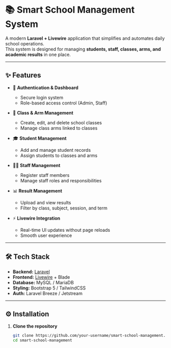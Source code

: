 # 📚 Smart School Management System

A modern **Laravel + Livewire** application that simplifies and automates daily school operations.  
This system is designed for managing **students, staff, classes, arms, and academic results** in one place.

---

## ✨ Features

- 🔐 **Authentication & Dashboard**
  - Secure login system
  - Role-based access control (Admin, Staff)

- 🏫 **Class & Arm Management**
  - Create, edit, and delete school classes
  - Manage class arms linked to classes

- 🎓 **Student Management**
  - Add and manage student records
  - Assign students to classes and arms

- 👨‍🏫 **Staff Management**
  - Register staff members
  - Manage staff roles and responsibilities

- 📊 **Result Management**
  - Upload and view results
  - Filter by class, subject, session, and term

- ⚡ **Livewire Integration**
  - Real-time UI updates without page reloads
  - Smooth user experience

---

## 🛠️ Tech Stack

- **Backend:** [Laravel](https://laravel.com/)  
- **Frontend:** [Livewire](https://laravel-livewire.com/) + Blade  
- **Database:** MySQL / MariaDB  
- **Styling:** Bootstrap 5 / TailwindCSS  
- **Auth:** Laravel Breeze / Jetstream  

---

## ⚙️ Installation

1. **Clone the repository**
   ```bash
   git clone https://github.com/your-username/smart-school-management.git
   cd smart-school-management

